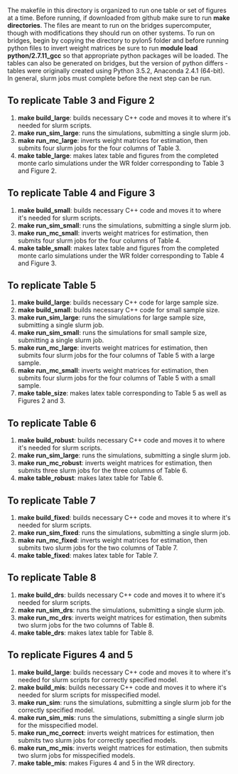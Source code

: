 The makefile in this directory is organized to run one table or set of figures at a time. Before running, if downloaded from github make sure to run **make directories**. The files are meant to run on the bridges supercomputer, though with modifications they should run on other systems. To run on bridges, begin by copying the directory to pylon5 folder and before running python files to invert weight matrices be sure to run **module load python/2.7.11_gcc** so that appropriate python packages will be loaded. The tables can also be generated on bridges, but the version of python differs - tables were originally created using Python 3.5.2, Anaconda 2.4.1 (64-bit). In general, slurm jobs must complete before the next step can be run.

## To replicate Table 3 and Figure 2
1. **make build_large**: builds necessary C++ code and moves it to where it's needed for slurm scripts.
2. **make run_sim_large**: runs the simulations, submitting a single slurm job.
3. **make run_mc_large**: inverts weight matrices for estimation, then submits four slurm jobs for the four columns of Table 3.
4. **make table_large**: makes latex table and figures from the completed monte carlo simulations under the WR folder corresponding to Table 3 and Figure 2.

## To replicate Table 4 and Figure 3
1. **make build_small**: builds necessary C++ code and moves it to where it's needed for slurm scripts.
2. **make run_sim_small**: runs the simulations, submitting a single slurm job.
3. **make run_mc_small**: inverts weight matrices for estimation, then submits four slurm jobs for the four columns of Table 4.
4. **make table_small**: makes latex table and figures from the completed monte carlo simulations under the WR folder corresponding to Table 4 and Figure 3.

## To replicate Table 5
1. **make build_large**: builds necessary C++ code for large sample size.
2. **make build_small**: builds necessary C++ code for small sample size.
3. **make run_sim_large**: runs the simulations for large sample size, submitting a single slurm job.
4. **make run_sim_small**: runs the simulations for small sample size, submitting a single slurm job.
5. **make run_mc_large**: inverts weight matrices for estimation, then submits four slurm jobs for the four columns of Table 5 with a large sample.
6. **make run_mc_small**: inverts weight matrices for estimation, then submits four slurm jobs for the four columns of Table 5 with a small sample.
7. **make table_size**: makes latex table corresponding to Table 5 as well as Figures 2 and 3.

## To replicate Table 6
1. **make build_robust**: builds necessary C++ code and moves it to where it's needed for slurm scripts.
2. **make run_sim_large**: runs the simulations, submitting a single slurm job.
3. **make run_mc_robust**: inverts weight matrices for estimation, then submits three slurm jobs for the three columns of Table 6.
4. **make table_robust**: makes latex table for Table 6.

## To replicate Table 7
1. **make build_fixed**: builds necessary C++ code and moves it to where it's needed for slurm scripts.
2. **make run_sim_fixed**: runs the simulations, submitting a single slurm job.
3. **make run_mc_fixed**: inverts weight matrices for estimation, then submits two slurm jobs for the two columns of Table 7.
4. **make table_fixed**: makes latex table for Table 7.

## To replicate Table 8
1. **make build_drs**: builds necessary C++ code and moves it to where it's needed for slurm scripts.
2. **make run_sim_drs**: runs the simulations, submitting a single slurm job.
3. **make run_mc_drs**: inverts weight matrices for estimation, then submits two slurm jobs for the two columns of Table 8.
4. **make table_drs**: makes latex table for Table 8.

## To replicate Figures 4 and 5
1. **make build_large**: builds necessary C++ code and moves it to where it's needed for slurm scripts for correctly specified model.
2. **make build_mis**: builds necessary C++ code and moves it to where it's needed for slurm scripts for misspecified model.
3. **make run_sim**: runs the simulations, submitting a single slurm job for the correctly specified model.
4. **make run_sim_mis**: runs the simulations, submitting a single slurm job for the misspecified model.
5. **make run_mc_correct**: inverts weight matrices for estimation, then submits two slurm jobs for correctly specified models.
6. **make run_mc_mis**: inverts weight matrices for estimation, then submits two slurm jobs for misspecified models.
7. **make table_mis**: makes Figures 4 and 5 in the WR directory.
